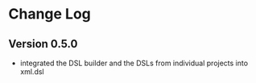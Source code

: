 Change Log
==========

Version 0.5.0
-------------
* integrated the DSL builder and the DSLs from individual projects into xml.dsl